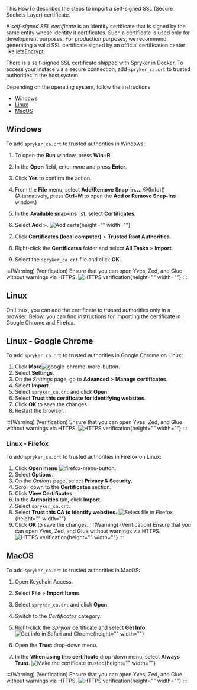 
This HowTo describes the steps to import a self-signed SSL (Secure Sockets Layer) certificate.

A *self-signed SSL certificate* is an identity certificate that is signed by the same entity whose identity it certificates. Such a certificate is used only for development purposes. For production purposes, we recommend generating a valid SSL certificate signed by an official certification center like [letsEncrypt](https://letsencrypt.org/).

There is a self-signed SSL certificate shipped with Spryker in Docker. To access your instace via a secure connection, add `spryker_ca.crt` to trusted authorities in the host system. 

Depending on the operating system, follow the instructions:
* [Windows](#windows)
* [Linux](#linux)
* [MacOS](#macos)

## Windows
To add `spryker_ca.crt` to trusted authorities in Windows:
1. To open the **Run** window, press **Win+R**.
2. In the **Open** field, enter *mmc* and press **Enter**.
3. Click **Yes** to confirm the action.
4. From the **File** menu, select **Add/Remove Snap-in...**.
@(Info)()(Alternatively, press **Ctrl+M** to open the **Add or Remove Snap-ins** window.)
5. In the **Available snap-ins** list, select **Certificates**.
6. Select **Add >**.
![Add certs](https://spryker.s3.eu-central-1.amazonaws.com/docs/Tutorials/HowTos/Docker+HowTos/HowTo+Install+Self-Signed+SSL+Certificates/add-certs.png){height="" width=""}

7. Click **Certificates (local computer)** > **Trusted Root Authorities**.
8. Right-click the **Certificates** folder and select **All Tasks** > **Import**.
9. Select the `spryker_ca.crt` file and click **OK**.

:::(Warning) (Verification)
Ensure that you can open Yves, Zed, and Glue without warnings via HTTPS.
![HTTPS verification](https://spryker.s3.eu-central-1.amazonaws.com/docs/Tutorials/HowTos/Docker+HowTos/HowTo+Install+Self-Signed+SSL+Certificates/https-verification.png){height="" width=""}
:::

## Linux
On Linux, you can add the certificate to trusted authorities only in a browser. Below, you can find instructions for importing the certificate in Google Chrome and Firefox.

## Linux - Google Chrome
To add `spryker_ca.crt` to trusted authorities in Google Chrome on Linux:
1. Click **More**![google-chrome-more-button](https://spryker.s3.eu-central-1.amazonaws.com/docs/Tutorials/HowTos/Docker+HowTos/HowTo+Install+Self-Signed+SSL+Certificates/chrome-more-button.png).
2. Select **Settings**.
3. On the *Settings* page, go to **Advanced** > **Manage certificates**.
4. Select **Import**.
5. Select `spryker_ca.crt` and click **Open**.
6. Select **Trust this certificate for identifying websites**.
7. Click **OK** to save the changes.
8. Restart the browser.

:::(Warning) (Verification)
Ensure that you can open Yves, Zed, and Glue without warnings via HTTPS.
![HTTPS verification](https://spryker.s3.eu-central-1.amazonaws.com/docs/Tutorials/HowTos/Docker+HowTos/HowTo+Install+Self-Signed+SSL+Certificates/https-verification.png){height="" width=""}
:::

### Linux - Firefox
To add `spryker_ca.crt` to trusted authorities in Firefox on Linux:

1. Click **Open menu** ![firefox-menu-button](https://spryker.s3.eu-central-1.amazonaws.com/docs/Tutorials/HowTos/Docker+HowTos/HowTo+Install+Self-Signed+SSL+Certificates/firefox-menu-button.png).
2. Select **Options**.
3. On the *Options* page, select **Privacy & Security**.
4. Scroll down to the **Certificates** section.
5. Click **View Certificates**.
6. In the **Authorities** tab, click **Import**.
7. Select `spryker_ca.crt`.
8. Select **Trust this CA to identify websites.**
![Select file in Firefox](https://spryker.s3.eu-central-1.amazonaws.com/docs/Tutorials/HowTos/Docker+HowTos/HowTo+Install+Self-Signed+SSL+Certificates/select-file.png){height="" width=""}
9. Click **OK** to save the changes.
:::(Warning) (Verification)
Ensure that you can open Yves, Zed, and Glue without warnings via HTTPS.
![HTTPS verification](https://spryker.s3.eu-central-1.amazonaws.com/docs/Tutorials/HowTos/Docker+HowTos/HowTo+Install+Self-Signed+SSL+Certificates/https-verification.png){height="" width=""}
:::

## MacOS
To add `spryker_ca.crt` to trusted authorities in MacOS:
1. Open Keychain Access.
2. Select **File** > **Import Items**.
3. Select `spryker_ca.crt` and click **Open**.
4. Switch to the *Certificates* category.
5. Right-click the *Spryker* certificate and select **Get Info**.
![Get info in Safari and Chrome](https://spryker.s3.eu-central-1.amazonaws.com/docs/Tutorials/HowTos/Docker+HowTos/HowTo+Install+Self-Signed+SSL+Certificates/get-info.png){height="" width=""}

6. Open the **Trust** drop-down menu.
7. In the **When using this certificate** drop-down menu, select **Always Trust**.
![Make the certificate trusted](https://spryker.s3.eu-central-1.amazonaws.com/docs/Tutorials/HowTos/Docker+HowTos/HowTo+Install+Self-Signed+SSL+Certificates/always-trust.png){height="" width=""}



:::(Warning) (Verification)
Ensure that you can open Yves, Zed, and Glue without warnings via HTTPS.
![HTTPS verification](https://spryker.s3.eu-central-1.amazonaws.com/docs/Tutorials/HowTos/Docker+HowTos/HowTo+Install+Self-Signed+SSL+Certificates/https-verification.png){height="" width=""}
:::

